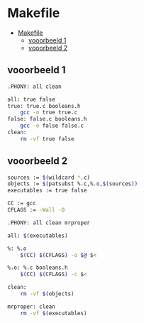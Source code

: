 # Makefile

- [Makefile](#makefile)
  - [vooorbeeld 1](#vooorbeeld-1)
  - [vooorbeeld 2](#vooorbeeld-2)

## vooorbeeld 1

```bash
.PHONY: all clean

all: true false
true: true.c booleans.h
    gcc -o true true.c
false: false.c booleans.h
    gcc -o false false.c
clean:
    rm -vf true false
```

## vooorbeeld 2

```bash
sources := $(wildcard *.c)
objects := $(patsubst %.c,%.o,$(sources))
executables := true false

CC := gcc
CFLAGS := -Wall -O

.PHONY: all clean mrproper

all: $(executables)

%: %.o
    $(CC) $(CFLAGS) -o $@ $<

%.o: %.c booleans.h
    $(CC) $(CFLAGS) -c $<

clean:
    rm -vf $(objects)

mrproper: clean
    rm -vf $(executables)
```
